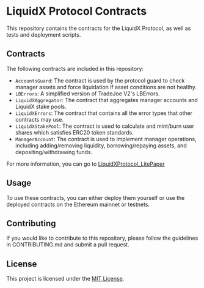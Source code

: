 # LiquidX Protocol Contracts
This repository contains the contracts for the LiquidX Protocol, as well as tests and deployment scripts.

## Contracts
The following contracts are included in this repository:

- `AccountsGuard`: The contract is used by the protocol guard to check manager assets and force liquidation if asset conditions are not healthy.
- `LBErrors`: A simplified version of TradeJoe V2's LBErrors.
- `LiquidXAggregator`: The contract that aggregates manager accounts and LiquidX stake pools.
- `LiquidXErrors`: The contract that contains all the error types that other contracts may use.
- `LiquidXStakePool`: The contract is used to calculate and mint/burn user shares which satisfies ERC20 token standards. 
- `ManagerAccount`: The contract is used to implement manager operations, including adding/removing liquidity, borrowing/repaying assets, and depositing/withdrawing funds.

For more information, you can go to [LiquidXProtocol_LitePaper]()

## Usage
To use these contracts, you can either deploy them yourself or use the deployed contracts on the Ethereum mainnet or testnets. 

## Contributing
If you would like to contribute to this repository, please follow the guidelines in CONTRIBUTING.md and submit a pull request.

## License
This project is licensed under the [MIT License](LICENSE).
